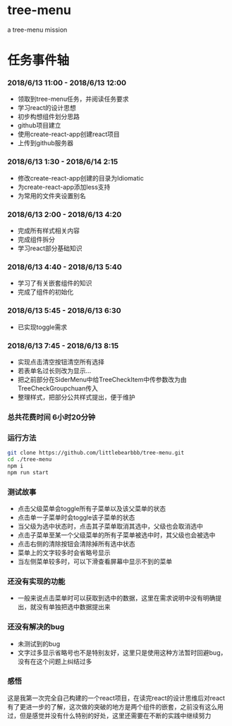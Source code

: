 # tree-menu
a tree-menu mission
# 任务事件轴
### 2018/6/13 11:00 - 2018/6/13 12:00
- 领取到tree-menu任务，并阅读任务要求
- 学习react的设计思想
- 初步构想组件划分思路
- github项目建立
- 使用create-react-app创建react项目
- 上传到github服务器

### 2018/6/13 1:30 - 2018/6/14 2:15
- 修改create-react-app创建的目录为Idiomatic
- 为create-react-app添加less支持
- 为常用的文件夹设置别名

### 2018/6/13 2:00 -  2018/6/13 4:20
- 完成所有样式相关内容
- 完成组件拆分
- 学习react部分基础知识

### 2018/6/13 4:40 -  2018/6/13 5:40
- 学习了有关嵌套组件的知识
- 完成了组件的初始化

### 2018/6/13 5:45 - 2018/6/13 6:30
- 已实现toggle需求

### 2018/6/13 7:45 - 2018/6/13 8:15
- 实现点击清空按钮清空所有选择
- 若表单名过长则改为显示...
- 把之前部分在SiderMenu中给TreeCheckItem中传参数改为由TreeCheckGroupchuan传入
- 整理样式，把部分公共样式提出，便于维护

### 总共花费时间 6小时20分钟

### 运行方法

```bash
git clone https://github.com/littlebearbbb/tree-menu.git
cd ./tree-menu
npm i
npm run start
```

### 测试故事
- 点击父级菜单会toggle所有子菜单以及该父菜单的状态
- 点击单一子菜单时会toggle该子菜单的状态
- 当父级为选中状态时，点击其子菜单取消其选中，父级也会取消选中
- 点击子菜单至某一个父级菜单的所有子菜单被选中时，其父级也会被选中
- 点击右侧的清除按钮会清除掉所有选中状态
- 菜单上的文字较多时会省略号显示
- 当左侧菜单较多时，可以下滑查看屏幕中显示不到的菜单

### 还没有实现的功能
- 一般来说点击菜单时可以获取到选中的数据，这里在需求说明中没有明确提出，就没有单独把选中数据提出来

### 还没有解决的bug
- 未测试到的bug
- 文字过多显示省略号也不是特别友好，这里只是使用这种方法暂时回避bug，没有在这个问题上纠结过多

### 感悟
这是我第一次完全自己构建的一个react项目，在读完react的设计思维后对react有了更进一步的了解，这次做的突破的地方是两个组件的嵌套，之前没有这么用过，但是感觉并没有什么特别的好处，这里还需要在不断的实践中继续努力

